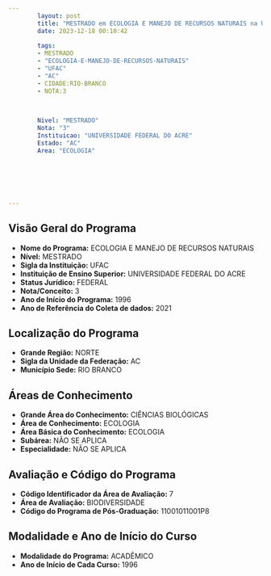 ```yaml
---
        layout: post
        title: "MESTRADO em ECOLOGIA E MANEJO DE RECURSOS NATURAIS na UFAC  "
        date: 2023-12-18 00:10:42
     
        tags:
        - MESTRADO
        - "ECOLOGIA-E-MANEJO-DE-RECURSOS-NATURAIS"
        - "UFAC"
        - "AC"
        - CIDADE:RIO-BRANCO
        - NOTA:3
        
       

        Nivel: "MESTRADO"
        Nota: "3"
        Instituicao: "UNIVERSIDADE FEDERAL DO ACRE"
        Estado: "AC"
        Area: "ECOLOGIA"
        
        
        
        
        
        
---
```

## Visão Geral do Programa
- **Nome do Programa:** ECOLOGIA E MANEJO DE RECURSOS NATURAIS
- **Nível:** MESTRADO
- **Sigla da Instituição:** UFAC
- **Instituição de Ensino Superior:** UNIVERSIDADE FEDERAL DO ACRE
- **Status Jurídico:** FEDERAL
- **Nota/Conceito:** 3
- **Ano de Início do Programa:** 1996
- **Ano de Referência do Coleta de dados:** 2021

## Localização do Programa
- **Grande Região:** NORTE
- **Sigla da Unidade da Federação:** AC
- **Município Sede:** RIO BRANCO

## Áreas de Conhecimento
- **Grande Área do Conhecimento:** CIÊNCIAS BIOLÓGICAS
- **Área de Conhecimento:** ECOLOGIA
- **Área Básica do Conhecimento:** ECOLOGIA
- **Subárea:** NÃO SE APLICA
- **Especialidade:** NÃO SE APLICA

## Avaliação e Código do Programa
- **Código Identificador da Área de Avaliação:** 7
- **Área de Avaliação:** BIODIVERSIDADE
- **Código do Programa de Pós-Graduação:** 11001011001P8


## Modalidade e Ano de Início do Curso
- **Modalidade do Programa:** ACADÊMICO
- **Ano de Início de Cada Curso:** 1996
